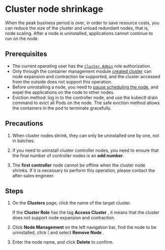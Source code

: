 # Cluster node shrinkage

When the peak business period is over, in order to save resource costs, you can reduce the size of the cluster and unload redundant nodes, that is, node scaling. After a node is uninstalled, applications cannot continue to run on the node.

## Prerequisites

- The current operating user has the [`Cluster Admin`](../permissions/permission-brief.md) role authorization.
- Only through the container management module [created cluster](../clusters/create-cluster.md) can node expansion and contraction be supported, and the cluster accessed from the outside does not support this operation.
- Before uninstalling a node, you need to [pause scheduling the node](schedule.md), and expel the applications on the node to other nodes.
- Eviction method: log in to the controller node, and use the kubectl drain command to evict all Pods on the node. The safe eviction method allows the containers in the pod to terminate gracefully.

## Precautions

1. When cluster nodes shrink, they can only be uninstalled one by one, not in batches.

2. If you need to uninstall cluster controller nodes, you need to ensure that the final number of controller nodes is an **odd number**.

3. The **first controller** node cannot be offline when the cluster node shrinks. If it is necessary to perform this operation, please contact the after-sales engineer.

## Steps

1. On the __Clusters__ page, click the name of the target cluster.

    If the __Cluster Role__ has the tag __Access Cluster__ , it means that the cluster does not support node expansion and contraction.

    

2. Click __Node Management__ on the left navigation bar, find the node to be uninstalled, click __ⵗ__ and select __Remove Node__ .

    

3. Enter the node name, and click __Delete__ to confirm.

    